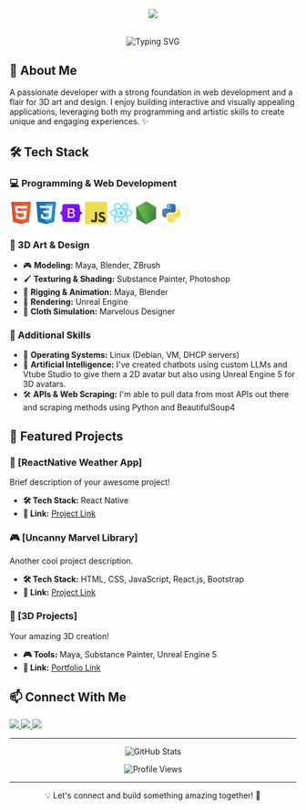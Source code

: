<p align="center">
   <!-- <img src="./banner_github_01.png" width="600" /> -->
    <img src="./Full_Stack_Developer.png" width="700" />
</p>

##

<p align="center">
    <img src="https://readme-typing-svg.herokuapp.com?font=Fira+Code&pause=1000&color=2196F3&width=435&lines=Full+Stack+Developer+%F0%9F%92%BB;3D+Artist+and+Designer+%F0%9F%8E%A8;Always+learning+new+things+%F0%9F%8C%B1" alt="Typing SVG" />
</p>

## 🚀 About Me

A passionate developer with a strong foundation in web development and a flair for 3D art and design. I enjoy building interactive and visually appealing applications, leveraging both my programming and artistic skills to create unique and engaging experiences. ✨

## 🛠️ Tech Stack

### 💻 Programming & Web Development

<p align="left">
    <img src="https://raw.githubusercontent.com/devicons/devicon/master/icons/html5/html5-original.svg" alt="html5" width="40" height="40"/>
    <img src="https://raw.githubusercontent.com/devicons/devicon/master/icons/css3/css3-original.svg" alt="css3" width="40" height="40"/>
    <img src="https://raw.githubusercontent.com/devicons/devicon/master/icons/bootstrap/bootstrap-original.svg" alt="bootstrap" width="40" height="40"/>
    <img src="https://raw.githubusercontent.com/devicons/devicon/master/icons/javascript/javascript-original.svg" alt="javascript" width="40" height="40"/>
    <img src="https://raw.githubusercontent.com/devicons/devicon/master/icons/react/react-original.svg" alt="react" width="40" height="40"/>
    <img src="https://raw.githubusercontent.com/devicons/devicon/master/icons/nodejs/nodejs-original.svg" alt="nodejs" width="40" height="40"/>
    <img src="https://raw.githubusercontent.com/devicons/devicon/master/icons/python/python-original.svg" alt="python" width="40" height="40"/>
</p>

### 🎨 3D Art & Design

- 🎮 **Modeling:** Maya, Blender, ZBrush
- 🖌️ **Texturing & Shading:** Substance Painter, Photoshop
- 🦴 **Rigging & Animation:** Maya, Blender
- 🎥 **Rendering:** Unreal Engine
- 👕 **Cloth Simulation:** Marvelous Designer

### 🔧 Additional Skills

- 🐧 **Operating Systems:** Linux (Debian, VM, DHCP servers)
- 🤖 **Artificial Intelligence:** I've created chatbots using custom LLMs and Vtube Studio to give them a 2D avatar but also using Unreal Engine 5 for 3D avatars.
- 🛠️ **APIs & Web Scraping:** I'm able to pull data from most APIs out there and scraping methods using Python and BeautifulSoup4

## 🌟 Featured Projects

### 🚀 [ReactNative Weather App]
Brief description of your awesome project!
- **🛠️ Tech Stack:** React Native
- **🔗 Link:** [Project Link](https://github.com/RyderBlack/ReactNative_WeatherApp)

### 🎮 [Uncanny Marvel Library]
Another cool project description.
- **🛠️ Tech Stack:** HTML, CSS, JavaScript, React.js, Bootstrap
- **🔗 Link:** [Project Link](https://uncanny-marvel-library.surge.sh/)

### 🎨 [3D Projects]
Your amazing 3D creation!
- **🎮 Tools:** Maya, Substance Painter, Unreal Engine 5
- **🔗 Link:** [Portfolio Link](https://www.artstation.com/ryhverse/)

## 📫 Connect With Me

<p align="left">
    <a href="mailto:ryhad.boughanmi@laplateforme.io">
        <img src="https://img.shields.io/badge/Email-D14836?style=for-the-badge&logo=gmail&logoColor=white"/>
    </a>
    <a href="https://www.linkedin.com/in/boughanmiryhad/">
        <img src="https://img.shields.io/badge/LinkedIn-0077B5?style=for-the-badge&logo=linkedin&logoColor=white"/>
    </a>
    <a href="https://ryhad.com">
         <img src="https://img.shields.io/badge/Portfolio-000000?style=for-the-badge&logo=About.me&logoColor=white"/>
    </a>
</p>

---

<p align="center">
    <img src="https://github-readme-stats.vercel.app/api?username=ryderblack&show_icons=true&theme=radical" alt="GitHub Stats" />
</p>
<!--
<p align="center">
    <img src="https://github-readme-streak-stats.herokuapp.com/?user=ryderblack&theme=radical" alt="GitHub Streak" />
</p>
-->
<p align="center">
    <img src="https://komarev.com/ghpvc/?username=ryderblack&label=Profile%20views&color=0e75b6&style=flat" alt="Profile Views" />
</p>

---


<p align="center">💡 Let's connect and build something amazing together! 🚀</p>

<!--
**RyderBlack/RyderBlack** is a ✨ _special_ ✨ repository because its `README.md` (this file) appears on your GitHub profile.

Here are some ideas to get you started:

- 🔭 I’m currently working on ...
- 🌱 I’m currently learning ...
- 👯 I’m looking to collaborate on ...
- 🤔 I’m looking for help with ...
- 💬 Ask me about ...
- 📫 How to reach me: ...
- 😄 Pronouns: ...
- ⚡ Fun fact: ...

### 🎵 Currently Vibing To
[![Spotify](https://spotify-github-profile.kittinanx.com)](https://open.spotify.com/playlist/37i9dQZF1EQpesGsmIyqcW)


-->
